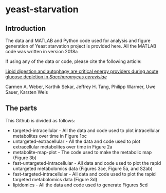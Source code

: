 # yeast-starvation

## Introduction

The data and MATLAB and Python code used for analysis and figure generation of Yeast starvation project is provided here. All the MATLAB code was written in version 2018a

If using any of the data or code, please cite the following article:

[Lipid digestion and autophagy are critical energy providers during acute glucose depletion in *Saccharomyces cerevisiae*](https://www.biorxiv.org/content/10.1101/728667v1)

Carmen A. Weber, Karthik Sekar, Jeffrey H. Tang, Philipp Warmer, Uwe Sauer, Karsten Weis


## The parts
This Github is divided as follows:
* targeted-intracellular - All the data and code used to plot intracellular metabolites over time in Figure 1bc
* untargeted-extracellular - All the data and code used to plot extracellular metabolites over time in Figure 2a
* metabolite-map-plot - The code used to make the metabolic map (Figure 3b)
* fast-untargeted-intracellular - All data and code used to plot the rapid untargeted metabolomics data (Figures 3ce, Figure 5a, and S2ab)
* fast-targeted-intracellular - All data and code used to plot the rapid targeted metabolomics data (Figure 3d)
* lipidomics - All the data and code used to generate Figures 5cd